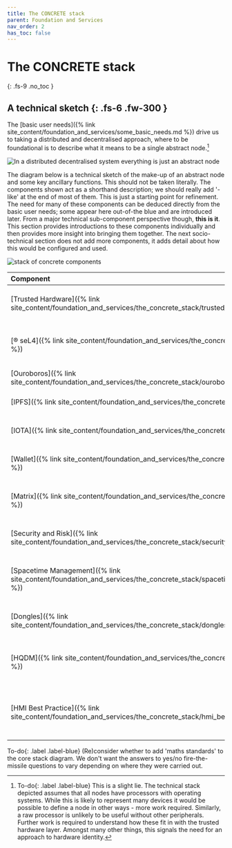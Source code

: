 ```yaml
---
title: The CONCRETE stack
parent: Foundation and Services
nav_order: 2
has_toc: false
---
```


# The CONCRETE stack
{: .fs-9 .no_toc }


A technical sketch
{: .fs-6 .fw-300 }
----

The [basic user needs]({% link site_content/foundation_and_services/some_basic_needs.md %}) drive us to taking a distributed and decentralised approach, where to be foundational is to describe what it means to be a single abstract node.[^caveat]

[^caveat]:
    <span>To-do</span>{: .label .label-blue} This is a slight lie. The technical stack depicted assumes that all nodes have processors with operating systems.  While this is likely to represent many devices it would be possible to define a node in other ways - more work required.  Similarly, a raw processor is unlikely to be useful without other peripherals.  Further work is required to understand how these fit in with the trusted hardware layer. Amongst many other things, this signals the need for an approach to hardware identity.

![In a distributed decentralised system everything is just an abstract node](../../../../images/current/abstract_node.png)

The diagram below is a technical sketch of the make-up of an abstract node and some key ancillary functions. This should not be taken literally. The components shown act as a shorthand description; we should really add '-like' at the end of most of them. This is just a starting point for refinement.  The need for many of these components can be deduced directly from the basic user needs; some appear here out-of-the blue and are introduced later. From a major technical sub-component perspective though, **this is it**.  This section provides introductions to these components individually and then provides more insight into bringing them together. The next socio-technical section does not add more components, it adds detail about how this would be configured and used.  

![stack of concrete components](../../../../images/current/CONCRETE_stack.png)

| Component                                                                                                          | Description                                                                  |
|:-------------------------------------------------------------------------------------------------------------------|:-----------------------------------------------------------------------------|
| [Trusted Hardware]({% link site_content/foundation_and_services/the_concrete_stack/trusted_hardware.md %})         | The physical processor and associated risks.                                 |
| [&#174; seL4]({% link site_content/foundation_and_services/the_concrete_stack/seL4.md %})                          | The world's most highly assured operating system kernel.                     |
| [Ouroboros]({% link site_content/foundation_and_services/the_concrete_stack/ouroboros.md %})                       | Networking.                                                                  |
| [IPFS]({% link site_content/foundation_and_services/the_concrete_stack/ipfs.md %})                                 | Distributed, decentralised data storage.                                     |
| [IOTA]({% link site_content/foundation_and_services/the_concrete_stack/iota.md %})                                 | Distributed ledger and compute.                                              |
| [Wallet]({% link site_content/foundation_and_services/the_concrete_stack/wallet.md %})                             | Somewhere to store cryptographic keys etc.                                   |
| [Matrix]({% link site_content/foundation_and_services/the_concrete_stack/matrix.md %})                             | Distributed, decentralised communications media.                             |
| [Security and Risk]({% link site_content/foundation_and_services/the_concrete_stack/security_and_risk.md %})       | Applications associated with security and risk.                              |
| [Spacetime Management]({% link site_content/foundation_and_services/the_concrete_stack/spacetime_management.md %}) | Infrastructure and processes associated with clock synchronisation           |
| [Dongles]({% link site_content/foundation_and_services/the_concrete_stack/dongles.md %})                           | Non-nodal devices for users and security.                                    |
| [HQDM]({% link site_content/foundation_and_services/the_concrete_stack/hqdm.md %})                                 | The ontology - the ultimate tool for data quality and interoperability.      |
| [HMI Best Practice]({% link site_content/foundation_and_services/the_concrete_stack/hmi_best_practices.md %})      | Human Machine Interface standards - crucial for efficiency and effectiveness |


<span>To-do</span>{: .label .label-blue} (Re)consider whether to add 'maths standards' to the core stack diagram.  We don't want the answers to yes/no fire-the-missile questions to vary depending on where they were carried out.




